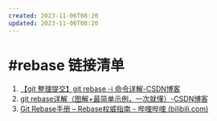```yaml
---
created: 2023-11-06T08:20
updated: 2023-11-06T08:20
---
```

# #rebase 链接清单
1. [【git 整理提交】git rebase -i 命令详解-CSDN博客](https://blog.csdn.net/the_power/article/details/104651772/)
2. [git rebase详解（图解+最简单示例，一次就懂）-CSDN博客](https://blog.csdn.net/weixin_42310154/article/details/119004977)
3. [Git Rebase手册 – Rebase权威指南 - 哔哩哔哩 (bilibili.com)](https://www.bilibili.com/read/cv24767371/)